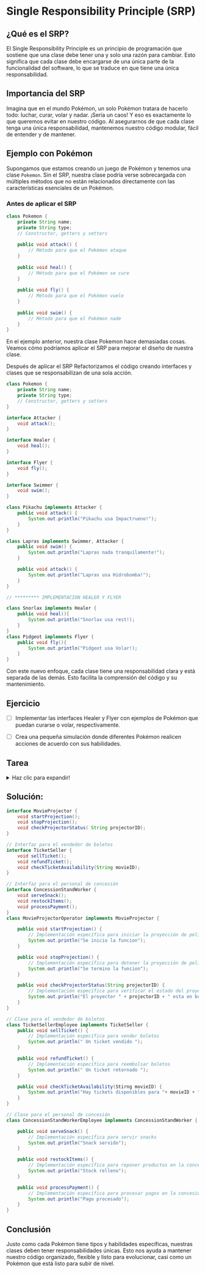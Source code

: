 # Single Responsibility Principle (SRP)

## ¿Qué es el SRP?

El Single Responsibility Principle es un principio de programación que sostiene que una clase debe tener una y solo una razón para cambiar. Esto significa que cada clase debe encargarse de una única parte de la funcionalidad del software, lo que se traduce en que tiene una única responsabilidad.

## Importancia del SRP

Imagina que en el mundo Pokémon, un solo Pokémon tratara de hacerlo todo: luchar, curar, volar y nadar. ¡Sería un caos! Y eso es exactamente lo que queremos evitar en nuestro código. Al asegurarnos de que cada clase tenga una única responsabilidad, mantenemos nuestro código modular, fácil de entender y de mantener.

## Ejemplo con Pokémon

Supongamos que estamos creando un juego de Pokémon y tenemos una clase `Pokemon`. Sin el SRP, nuestra clase podría verse sobrecargada con múltiples métodos que no están relacionados directamente con las características esenciales de un Pokémon.

### Antes de aplicar el SRP

```java
class Pokemon {
    private String name;
    private String type;
    // Constructor, getters y setters
    
    public void attack() {
        // Método para que el Pokémon ataque
    }
    
    public void heal() {
        // Método para que el Pokémon se cure
    }
    
    public void fly() {
        // Método para que el Pokémon vuele
    }
    
    public void swim() {
        // Método para que el Pokémon nade
    }
}
```

En el ejemplo anterior, nuestra clase Pokemon hace demasiadas cosas. Veamos cómo podríamos aplicar el SRP para mejorar el diseño de nuestra clase.

Después de aplicar el SRP
Refactorizamos el código creando interfaces y clases que se responsabilizan de una sola acción.
```java 
class Pokemon {
    private String name;
    private String type;
    // Constructor, getters y setters
}

interface Attacker {
    void attack();
}

interface Healer {
    void heal();
}

interface Flyer {
    void fly();
}

interface Swimmer {
    void swim();
}

class Pikachu implements Attacker {
    public void attack() {
        System.out.println("Pikachu usa Impactrueno!");
    }
}

class Lapras implements Swimmer, Attacker {
    public void swim() {
        System.out.println("Lapras nada tranquilamente!");
    }

    public void attack() {
        System.out.println("Lapras usa Hidrobomba!");
    }
}

// ********* IMPLEMENTACION HEALER Y FLYER

class Snorlax implements Healer {
    public void heal(){
        System.out.println("Snorlax usa rest!);
    }
}
class Pidgeot implements Flyer {
    public void fly(){
        System.out.println("Pidgeot usa Volar!);
    }
}
```

Con este nuevo enfoque, cada clase tiene una responsabilidad clara y está separada de las demás. Esto facilita la comprensión del código y su mantenimiento.

## Ejercicio

- [ ] Implementar las interfaces Healer y Flyer con ejemplos de Pokémon que puedan curarse o volar, respectivamente.

- [ ] Crea una pequeña simulación donde diferentes Pokémon realicen acciones de acuerdo con sus habilidades.

## Tarea 

<details>
  <summary> Haz clic para expandir!</summary>
  
### Aplicando el Interface Segregation Principle (ISP) a un Sistema de Gestión de Cine
  
### Contexto

Imagina que estás diseñando un sistema para un cine que maneja diversas operaciones como la     proyección de películas, la venta de boletos y la oferta de snacks en la concesión. Inicialmente, se diseñó una interfaz grande que maneja todas estas operaciones. Sin embargo, esto está causando problemas, ya que cada tipo de empleado (operador de proyección, vendedor de boletos, personal de concesión) no debería tener acceso a los métodos que no se relacionan con su trabajo específico.

### Tu Misión
Tu tarea es refactorizar este sistema aplicando el Interface Segregation Principle. Deberás dividir la interfaz grande en interfaces más pequeñas y específicas que se adapten mejor a las necesidades de cada tipo de empleado.

### Requerimientos

- [ ] **Interfaz MovieProjector:**  Debe contener métodos relacionados con la proyección de películas, como startProjection(), stopProjection() y checkProjectorStatus().

- [ ] **Interfaz TicketSeller:** Debe contener métodos para la venta de boletos, como sellTicket(), refundTicket() y checkTicketAvailability().

- [ ] **Interfaz ConcessionStandWorker:** Debe contener métodos para el personal de la concesión, como serveSnack(), restockItems() y processPayment().

- [ ] Define las tres interfaces con los métodos sugeridos.

- [ ] Crea clases específicas para cada tipo de empleado que implementen estas interfaces.
Asegúrate de que cada empleado solo tenga acceso a los métodos que necesita para realizar su trabajo.

  
</details>

## Solución:
```java
interface MovieProjector {
    void startProjection();
    void stopProjection();
    void checkProjectorStatus( String projectorID);
}

// Interfaz para el vendedor de boletos
interface TicketSeller {
    void sellTicket();
    void refundTicket();
    void checkTicketAvailability(String movieID);
}

// Interfaz para el personal de concesión
interface ConcessionStandWorker {
    void serveSnack();
    void restockItems();
    void processPayment();
}
class MovieProjectorOperator implements MovieProjector {

    public void startProjection() {
        // Implementación específica para iniciar la proyección de películas
        System.out.println("Se inicio la funcion");
    }

    public void stopProjection() {
        // Implementación específica para detener la proyección de películas
        System.out.println("Se termino la funcion");
    }

    public void checkProjectorStatus(String projectorID) {
        // Implementación específica para verificar el estado del proyector
        System.out.println("El proyector " + projectorID + " esta en bue estado");
    }
}

// Clase para el vendedor de boletos
class TicketSellerEmployee implements TicketSeller {
    public void sellTicket() {
        // Implementación específica para vender boletos
        System.out.println(" Un ticket vendido ");
    }

    public void refundTicket() {
        // Implementación específica para reembolsar boletos
        System.out.println(" Un ticket retornado ");
    }

    public void checkTicketAvailability(Stirng movieID) {
        System.out.println("Hay tickets disponibles para "+ movieID + " .");
    }
}

// Clase para el personal de concesión
class ConcessionStandWorkerEmployee implements ConcessionStandWorker {

    public void serveSnack() {
        // Implementación específica para servir snacks
        System.out.println("Snack servido");
    }

    public void restockItems() {
        // Implementación específica para reponer productos en la concesión
        System.out.println("Stock relleno");
    }

    public void processPayment() {
        // Implementación específica para procesar pagos en la concesión
        System.out.println("Pago procesado");
    }
}
```


## Conclusión

Justo como cada Pokémon tiene tipos y habilidades específicas, nuestras clases deben tener responsabilidades únicas. Esto nos ayuda a mantener nuestro código organizado, flexible y listo para evolucionar, casi como un Pokémon que está listo para subir de nivel.

